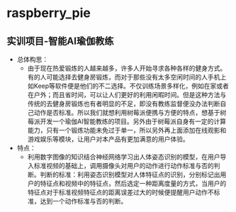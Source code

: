 # raspberry_pie
## 实训项目-智能AI瑜伽教练
- 总体构思：
  - 由于现在热爱锻炼的人越来越多，许多人开始寻求各种各样的健身方式。有的人可能选择去健身房锻炼，而对于那些没有太多空闲时间的人手机上如Keep等软件便是他们的不二选择。不仅训练场景多样化，例如在家或者在户外；而且省时间，可以让人们更好的利用闲暇时间。但是这种方法与传统的去健身房锻炼也有者明显的不足，即没有教练监督便没办法判断自己动作是否标准。所以我们就想利用树莓派便携与方便的特点，想基于树莓派开发一个瑜伽AI智能教练的项目。另外由于树莓派自身有一定的计算能力，只有一个锻炼功能未免过于单一，所以另外再上面添加在线观影和游戏娱乐等模块，让用户对本产品有更加满意的用户体验。
- 特点：
  - 利用数字图像的知识结合神经网络学习出人体姿态识别的模型，在用户导入标准视频的基础上，调用摄像头对用户的动作进行动作标准与否的判断。判断的标准：利用姿态识别模型对人体特征点的识别，分别标记出用户的特征点和视频中的特征点，然后选定一种距离度量的方式，当用户的特征点对于标准视频特征点的距离误差过大的时候便提醒用户动作不标准，达到一个动作标准与否的判断。
